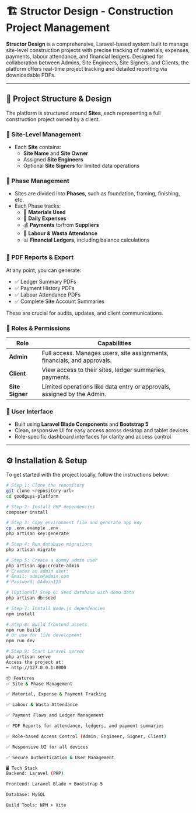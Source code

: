 # 🏗️ Structor Design - Construction Project Management

**Structor Design** is a comprehensive, Laravel-based system built to manage site-level construction projects with precise tracking of materials, expenses, payments, labour attendance, and financial ledgers. Designed for collaboration between Admins, Site Engineers, Site Signers, and Clients, the platform offers real-time project tracking and detailed reporting via downloadable PDFs.

---

## 🧱 Project Structure & Design

The platform is structured around **Sites**, each representing a full construction project owned by a client.

### 🔹 Site-Level Management
- Each **Site** contains:
  - **Site Name** and **Site Owner**
  - Assigned **Site Engineers**
  - Optional **Site Signers** for limited data operations

### 🔸 Phase Management
- Sites are divided into **Phases**, such as foundation, framing, finishing, etc.
- Each Phase tracks:
  - 🧱 **Materials Used**
  - 💸 **Daily Expenses**
  - 💰 **Payments** to/from **Suppliers**
  - 👷 **Labour & Wasta Attendance**
  - 📊 **Financial Ledgers**, including balance calculations

### 🧾 PDF Reports & Export
At any point, you can generate:
- ✅ Ledger Summary PDFs
- ✅ Payment History PDFs
- ✅ Labour Attendance PDFs
- ✅ Complete Site Account Summaries

These are crucial for audits, updates, and client communications.

### 👥 Roles & Permissions

| Role          | Capabilities                                                                 |
|---------------|------------------------------------------------------------------------------|
| **Admin**     | Full access. Manages users, site assignments, financials, and approvals.     |
| **Client**    | View access to their sites, ledger summaries, payments.                      |
| **Site Signer**| Limited operations like data entry or approvals, assigned by the Admin.     |

### 🎨 User Interface
- Built using **Laravel Blade Components** and **Bootstrap 5**
- Clean, responsive UI for easy access across desktop and tablet devices
- Role-specific dashboard interfaces for clarity and access control

---

## ⚙️ Installation & Setup

To get started with the project locally, follow the instructions below:

```bash
# Step 1: Clone the repository
git clone <repository-url>
cd goodguys-platform

# Step 2: Install PHP dependencies
composer install

# Step 3: Copy environment file and generate app key
cp .env.example .env
php artisan key:generate

# Step 4: Run database migrations
php artisan migrate

# Step 5: Create a dummy admin user
php artisan app:create-admin
# Creates an admin user:
# Email: admin@admin.com
# Password: @Admin123

# (Optional) Step 6: Seed database with demo data
php artisan db:seed

# Step 7: Install Node.js dependencies
npm install

# Step 8: Build frontend assets
npm run build
# Or use for live development
npm run dev

# Step 9: Start Laravel server
php artisan serve
Access the project at:
➡️ http://127.0.0.1:8000

📦 Features
✅ Site & Phase Management

✅ Material, Expense & Payment Tracking

✅ Labour & Wasta Attendance

✅ Payment Flows and Ledger Management

✅ PDF Reports for attendance, ledgers, and payment summaries

✅ Role-based Access Control (Admin, Engineer, Signer, Client)

✅ Responsive UI for all devices

✅ Secure Authentication & User Management

🖥️ Tech Stack
Backend: Laravel (PHP)

Frontend: Laravel Blade + Bootstrap 5

Database: MySQL

Build Tools: NPM + Vite


